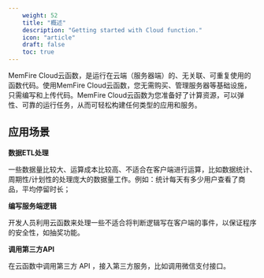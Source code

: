 ```yaml
---
    weight: 52
    title: "概述"
    description: "Getting started with Cloud function."
    icon: "article"
    draft: false
    toc: true
---
```



MemFire Cloud云函数，是运行在云端（服务器端）的、无关联、可重复使用的函数代码。使用MemFire Cloud云函数，您无需购买、管理服务器等基础设施，只需编写和上传代码。MemFire Cloud云函数为您准备好了计算资源，可以弹性、可靠的运行任务，从而可轻松构建任何类型的应用和服务。

## 应用场景

**数据ETL处理**

一些数据量比较大、运算成本比较高、不适合在客户端进行运算，比如数据统计、周期性/计划性的处理庞大的数据量工作。例如：统计每天有多少用户查看了商品，平均停留时长；

**编写服务端逻辑**

开发人员利用云函数来处理一些不适合将判断逻辑写在客户端的事件，以保证程序的安全性，如抽奖功能。

**调用第三方API**

在云函数中调用第三方 API ，接入第三方服务，比如调用微信支付接口。


